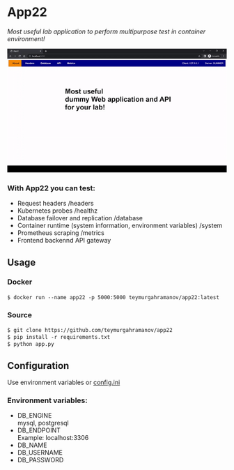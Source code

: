 # App22
_Most useful lab application to perform multipurpose test in container environment!_

![](docs/demo.gif)

### With App22 you can test: ###
- Request headers /headers
- Kubernetes probes /healthz
- Database failover and replication /database
- Container runtime (system information, environment variables) /system
- Prometheus scraping /metrics
- Frontend backennd API gateway

## Usage
### Docker
```
$ docker run --name app22 -p 5000:5000 teymurgahramanov/app22:latest
```
### Source
```
$ git clone https://github.com/teymurgahramanov/app22
$ pip install -r requirements.txt
$ python app.py
```

## Configuration
Use environment variables or [config.ini](./config.ini)
### Environment variables:
- DB_ENGINE\
mysql, postgresql
- DB_ENDPOINT\
Example: localhost:3306
- DB_NAME
- DB_USERNAME
- DB_PASSWORD
